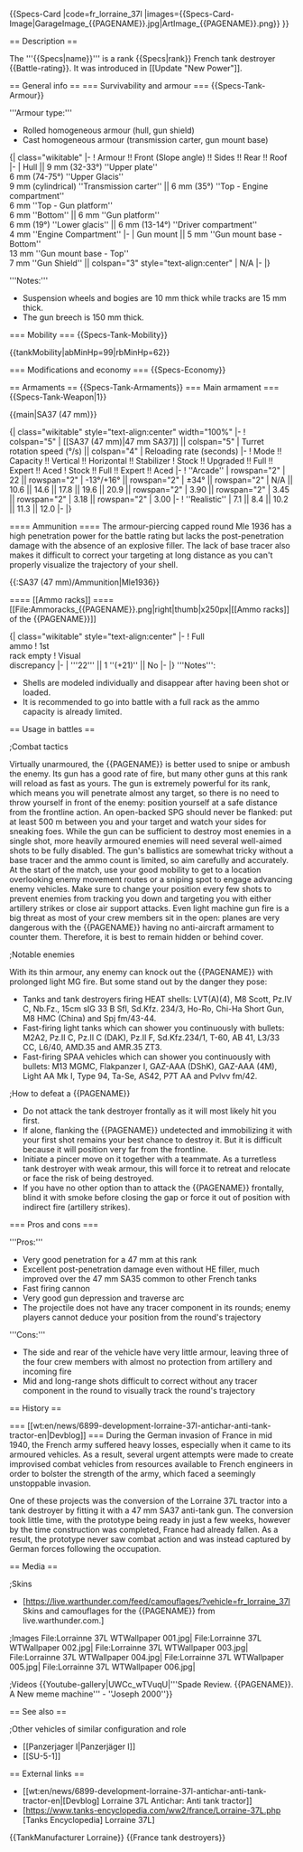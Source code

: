 {{Specs-Card
|code=fr_lorraine_37l
|images={{Specs-Card-Image|GarageImage_{{PAGENAME}}.jpg|ArtImage_{{PAGENAME}}.png}}
}}

== Description ==
<!-- ''In the description, the first part should be about the history of the creation and combat usage of the vehicle, as well as its key features. In the second part, tell the reader about the ground vehicle in the game. Insert a screenshot of the vehicle, so that if the novice player does not remember the vehicle by name, he will immediately understand what kind of vehicle the article is talking about.'' -->
The '''{{Specs|name}}''' is a rank {{Specs|rank}} French tank destroyer {{Battle-rating}}. It was introduced in [[Update "New Power"]].

== General info ==
=== Survivability and armour ===
{{Specs-Tank-Armour}}
<!-- ''Describe armour protection. Note the most well protected and key weak areas. Appreciate the layout of modules as well as the number and location of crew members. Is the level of armour protection sufficient, is the placement of modules helpful for survival in combat? If necessary use a visual template to indicate the most secure and weak zones of the armour.'' -->

'''Armour type:'''

* Rolled homogeneous armour (hull, gun shield)
* Cast homogeneous armour (transmission carter, gun mount base)

{| class="wikitable"
|-
! Armour !! Front (Slope angle) !! Sides !! Rear !! Roof
|-
| Hull || 9 mm (32-33°) ''Upper plate'' <br> 6 mm (74-75°) ''Upper Glacis'' <br> 9 mm (cylindrical) ''Transmission carter'' || 6 mm (35°) ''Top - Engine compartment'' <br> 6 mm ''Top - Gun platform'' <br> 6 mm ''Bottom'' || 6 mm ''Gun platform'' <br> 6 mm (19°) ''Lower glacis'' || 6 mm (13-14°) ''Driver compartment'' <br> 4 mm ''Engine Compartment''
|-
| Gun mount || 5 mm ''Gun mount base - Bottom''  <br> 13 mm ''Gun mount base - Top''  <br> 7 mm ''Gun Shield'' || colspan="3" style="text-align:center" | N/A
|-
|}

'''Notes:'''

* Suspension wheels and bogies are 10 mm thick while tracks are 15 mm thick.
* The gun breech is 150 mm thick.

=== Mobility ===
{{Specs-Tank-Mobility}}
<!-- ''Write about the mobility of the ground vehicle. Estimate the specific power and manoeuvrability, as well as the maximum speed forwards and backwards.'' -->

{{tankMobility|abMinHp=99|rbMinHp=62}}

=== Modifications and economy ===
{{Specs-Economy}}

== Armaments ==
{{Specs-Tank-Armaments}}
=== Main armament ===
{{Specs-Tank-Weapon|1}}
<!-- ''Give the reader information about the characteristics of the main gun. Assess its effectiveness in a battle based on the reloading speed, ballistics and the power of shells. Do not forget about the flexibility of the fire, that is how quickly the cannon can be aimed at the target, open fire on it and aim at another enemy. Add a link to the main article on the gun: <code><nowiki>{{main|Name of the weapon}}</nowiki></code>. Describe in general terms the ammunition available for the main gun. Give advice on how to use them and how to fill the ammunition storage.'' -->
{{main|SA37 (47 mm)}}

{| class="wikitable" style="text-align:center" width="100%"
|-
! colspan="5" | [[SA37 (47 mm)|47 mm SA37]] || colspan="5" | Turret rotation speed (°/s) || colspan="4" | Reloading rate (seconds)
|-
! Mode !! Capacity !! Vertical !! Horizontal !! Stabilizer
! Stock !! Upgraded !! Full !! Expert !! Aced
! Stock !! Full !! Expert !! Aced
|-
! ''Arcade''
| rowspan="2" | 22 || rowspan="2" | -13°/+16° || rowspan="2" | ±34° || rowspan="2" | N/A || 10.6 || 14.6 || 17.8 || 19.6 || 20.9 || rowspan="2" | 3.90 || rowspan="2" | 3.45 || rowspan="2" | 3.18 || rowspan="2" | 3.00
|-
! ''Realistic''
| 7.1 || 8.4 || 10.2 || 11.3 || 12.0
|-
|}

==== Ammunition ====
The armour-piercing capped round Mle 1936 has a high penetration power for the battle rating but lacks the post-penetration damage with the absence of an explosive filler. The lack of base tracer also makes it difficult to correct your targeting at long distance as you can't properly visualize the trajectory of your shell.

{{:SA37 (47 mm)/Ammunition|Mle1936}}

==== [[Ammo racks]] ====
[[File:Ammoracks_{{PAGENAME}}.png|right|thumb|x250px|[[Ammo racks]] of the {{PAGENAME}}]]
<!-- '''Last updated: 2.1.0.81''' -->
{| class="wikitable" style="text-align:center"
|-
! Full<br>ammo
! 1st<br>rack empty
! Visual<br>discrepancy
|-
| '''22''' || 1&nbsp;''(+21)'' || No
|-
|}
'''Notes''':

* Shells are modeled individually and disappear after having been shot or loaded.
* It is recommended to go into battle with a full rack as the ammo capacity is already limited.

== Usage in battles ==
<!-- ''Describe the tactics of playing in the vehicle, the features of using vehicles in the team and advice on tactics. Refrain from creating a "guide" - do not impose a single point of view but instead give the reader food for thought. Describe the most dangerous enemies and give recommendations on fighting them. If necessary, note the specifics of the game in different modes (AB, RB, SB).'' -->

;Combat tactics

Virtually unarmoured, the {{PAGENAME}} is better used to snipe or ambush the enemy. Its gun has a good rate of fire, but many other guns at this rank will reload as fast as yours. The gun is extremely powerful for its rank, which means you will penetrate almost any target, so there is no need to throw yourself in front of the enemy: position yourself at a safe distance from the frontline action. An open-backed SPG should never be flanked: put at least 500 m between you and your target and watch your sides for sneaking foes. While the gun can be sufficient to destroy most enemies in a single shot, more heavily armoured enemies will need several well-aimed shots to be fully disabled. The gun's ballistics are somewhat tricky without a base tracer and the ammo count is limited, so aim carefully and accurately.
At the start of the match, use your good mobility to get to a location overlooking enemy movement routes or a sniping spot to engage advancing enemy vehicles. Make sure to change your position every few shots to prevent enemies from tracking you down and targeting you with either artillery strikes or close air support attacks. Even light machine gun fire is a big threat as most of your crew members sit in the open: planes are very dangerous with the {{PAGENAME}} having no anti-aircraft armament to counter them. Therefore, it is best to remain hidden or behind cover.

;Notable enemies

With its thin armour, any enemy can knock out the {{PAGENAME}} with prolonged light MG fire. But some stand out by the danger they pose:

* Tanks and tank destroyers firing HEAT shells: LVT(A)(4), M8 Scott, Pz.IV C, Nb.Fz., 15cm sIG 33 B Sfl, Sd.Kfz. 234/3, Ho-Ro, Chi-Ha Short Gun, M8 HMC (China) and Spj fm/43-44.
* Fast-firing light tanks which can shower you continuously with bullets: M2A2, Pz.II C, Pz.II C (DAK), Pz.II F, Sd.Kfz.234/1, T-60, AB 41, L3/33 CC, L6/40, AMD.35 and AMR.35 ZT3.
* Fast-firing SPAA vehicles which can shower you continuously with bullets: M13 MGMC, Flakpanzer I, GAZ-AAA (DShK), GAZ-AAA (4M), Light AA Mk I, Type 94, Ta-Se, AS42, P7T AA and Pvlvv fm/42.

;How to defeat a {{PAGENAME}}

* Do not attack the tank destroyer frontally as it will most likely hit you first.
* If alone, flanking the {{PAGENAME}} undetected and immobilizing it with your first shot remains your best chance to destroy it. But it is difficult because it will position very far from the frontline.
* Initiate a pincer move on it together with a teammate. As a turretless tank destroyer with weak armour, this will force it to retreat and relocate or face the  risk of being destroyed.
* If you have no other option than to attack the {{PAGENAME}} frontally, blind it with smoke before closing the gap or force it out of position with indirect fire (artillery strikes).

=== Pros and cons ===
<!-- ''Summarise and briefly evaluate the vehicle in terms of its characteristics and combat effectiveness. Mark its pros and cons in a bulleted list. Try not to use more than 6 points for each of the characteristics. Avoid using categorical definitions such as "bad", "good" and the like - use substitutions with softer forms such as "inadequate" and "effective".'' -->

'''Pros:'''

* Very good penetration for a 47 mm at this rank
* Excellent post-penetration damage even without HE filler, much improved over the 47 mm SA35 common to other French tanks
* Fast firing cannon
* Very good gun depression and traverse arc
* The projectile does not have any tracer component in its rounds; enemy players cannot deduce your position from the round's trajectory

'''Cons:'''

* The side and rear of the vehicle have very little armour, leaving three of the four crew members with almost no protection from artillery and incoming fire
* Mid and long-range shots difficult to correct without any tracer component in the round to visually track the round's trajectory

== History ==
<!-- ''Describe the history of the creation and combat usage of the vehicle in more detail than in the introduction. If the historical reference turns out to be too long, take it to a separate article, taking a link to the article about the vehicle and adding a block "/History" (example: <nowiki>https://wiki.warthunder.com/(Vehicle-name)/History</nowiki>) and add a link to it here using the <code>main</code> template. Be sure to reference text and sources by using <code><nowiki><ref></ref></nowiki></code>, as well as adding them at the end of the article with <code><nowiki><references /></nowiki></code>. This section may also include the vehicle's dev blog entry (if applicable) and the in-game encyclopedia description (under <code><nowiki>=== In-game description ===</nowiki></code>, also if applicable).'' -->
=== [[wt:en/news/6899-development-lorraine-37l-antichar-anti-tank-tractor-en|Devblog]] ===
During the German invasion of France in mid 1940, the French army suffered heavy losses, especially when it came to its armoured vehicles. As a result, several urgent attempts were made to create improvised combat vehicles from resources available to French engineers in order to bolster the strength of the army, which faced a seemingly unstoppable invasion.

One of these projects was the conversion of the Lorraine 37L tractor into a tank destroyer by fitting it with a 47 mm SA37 anti-tank gun. The conversion took little time, with the prototype being ready in just a few weeks, however by the time construction was completed, France had already fallen. As a result, the prototype never saw combat action and was instead captured by German forces following the occupation.

== Media ==
<!-- ''Excellent additions to the article would be video guides, screenshots from the game, and photos.'' -->

;Skins

* [https://live.warthunder.com/feed/camouflages/?vehicle=fr_lorraine_37l Skins and camouflages for the {{PAGENAME}} from live.warthunder.com.]

;Images
<gallery mode="packed" caption="Lorraine 37L Devblog Images" heights="150">
File:Lorrainne 37L WTWallpaper 001.jpg|
File:Lorrainne 37L WTWallpaper 002.jpg|
File:Lorrainne 37L WTWallpaper 003.jpg|
File:Lorrainne 37L WTWallpaper 004.jpg|
File:Lorrainne 37L WTWallpaper 005.jpg|
File:Lorrainne 37L WTWallpaper 006.jpg|
</gallery>

;Videos
{{Youtube-gallery|UWCc_wTVuqU|'''Spade Review. {{PAGENAME}}. A New meme machine''' - ''Joseph 2000''}}

== See also ==
<!-- ''Links to the articles on the War Thunder Wiki that you think will be useful for the reader, for example:''
* ''reference to the series of the vehicles;''
* ''links to approximate analogues of other nations and research trees.'' -->

;Other vehicles of similar configuration and role

* [[Panzerjager I|Panzerjäger I]]
* [[SU-5-1]]

== External links ==
<!-- ''Paste links to sources and external resources, such as:''
* ''topic on the official game forum;''
* ''other literature.'' -->

* [[wt:en/news/6899-development-lorraine-37l-antichar-anti-tank-tractor-en|[Devblog] Lorraine 37L Antichar: Anti tank tractor]]
* [https://www.tanks-encyclopedia.com/ww2/france/Lorraine-37L.php <nowiki>[Tanks Encyclopedia]</nowiki> Lorraine 37L]

{{TankManufacturer Lorraine}}
{{France tank destroyers}}
